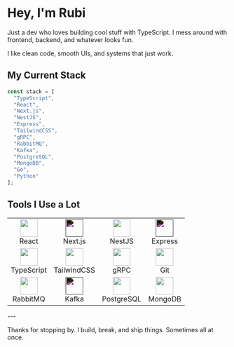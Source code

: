 # Hey, I'm Rubi

Just a dev who loves building cool stuff with TypeScript. I mess around with frontend, backend, and whatever looks fun.

I like clean code, smooth UIs, and systems that just work.

## My Current Stack

```ts
const stack = [
  "TypeScript",
  "React",
  "Next.js",
  "NestJS",
  "Express",
  "TailwindCSS",
  "gRPC",
  "RabbitMQ",
  "Kafka",
  "PostgreSQL",
  "MongoDB",
  "Go",
  "Python"
];
```

## Tools I Use a Lot

<table>
  <tbody>
    <tr>
      <td align="center"><img height="40px" src="https://cdn.svgporn.com/logos/react.svg"><br/>React</td>
      <td align="center"><img height="40px" src="https://cdn.svgporn.com/logos/nextjs-icon.svg" style="filter: invert(1);"><br/>Next.js</td>
      <td align="center"><img height="40px" src="https://cdn.svgporn.com/logos/nestjs.svg"><br/>NestJS</td>
      <td align="center"><img height="40px" src="https://cdn.svgporn.com/logos/express.svg" style="filter: invert(1);"><br/>Express</td>
    </tr>
    <tr>
      <td align="center"><img height="40px" src="https://cdn.svgporn.com/logos/typescript-icon.svg"><br/>TypeScript</td>
      <td align="center"><img height="40px" src="https://cdn.svgporn.com/logos/tailwindcss-icon.svg"><br/>TailwindCSS</td>
      <td align="center"><img height="40px" src="https://cdn.svgporn.com/logos/grpc.svg"><br/>gRPC</td>
      <td align="center"><img height="40px" src="https://cdn.svgporn.com/logos/git-icon.svg"><br/>Git</td>
    </tr>
    <tr>
      <td align="center"><img height="40px" src="https://cdn.svgporn.com/logos/rabbitmq-icon.svg"><br/>RabbitMQ</td>
      <td align="center"><img height="40px" src="https://upload.wikimedia.org/wikipedia/commons/0/01/Apache_Kafka_logo.svg" style="filter: invert(1);"><br/>Kafka</td>
      <td align="center"><img height="40px" src="https://cdn.svgporn.com/logos/postgresql.svg"><br/>PostgreSQL</td>
      <td align="center"><img height="40px" src="https://cdn.svgporn.com/logos/mongodb-icon.svg"><br/>MongoDB</td>
    </tr>
  </tbody>
</table>
---

Thanks for stopping by. I build, break, and ship things. Sometimes all at once.

